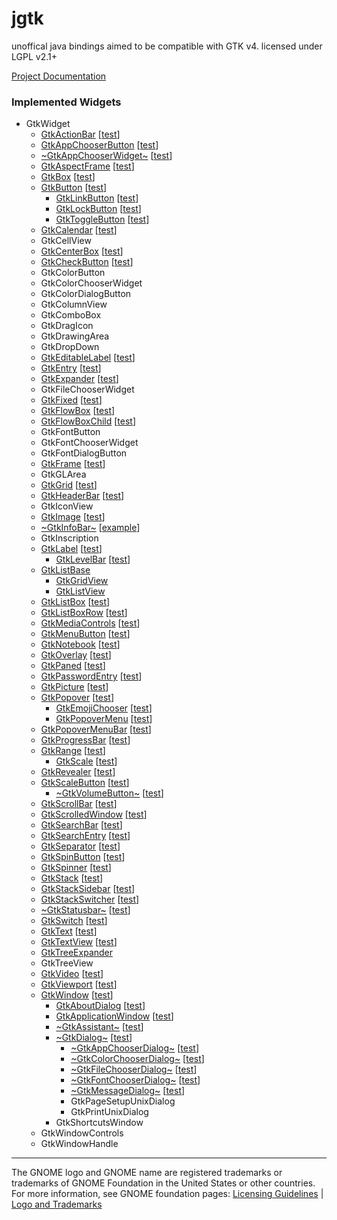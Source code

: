 # jgtk

unoffical java bindings aimed to be compatible with GTK v4.
licensed under LGPL v2.1+

[Project Documentation](https://ccook.pages.gitlab.gnome.org/jgtk/)

### Implemented Widgets

* GtkWidget
    * [GtkActionBar](https://gitlab.gnome.org/ccook/jgtk/-/blob/main/src/main/java/com/gitlab/ccook/jgtk/gtk/GtkActionBar.java) [[test](https://gitlab.gnome.org/ccook/jgtk/-/blob/main/src/test/java/com/gitlab/ccook/jgtk/gtk/GtkActionBarTest.java)]
    * [GtkAppChooserButton](https://gitlab.gnome.org/ccook/jgtk/-/blob/main/src/main/java/com/gitlab/ccook/jgtk/gtk/GtkAppChooserButton.java) [[test](https://gitlab.gnome.org/ccook/jgtk/-/blob/main/src/test/java/com/gitlab/ccook/jgtk/gtk/GtkAppChooserButtonTest.java)]
    * [~GtkAppChooserWidget~](https://gitlab.gnome.org/ccook/jgtk/-/blob/main/src/main/java/com/gitlab/ccook/jgtk/gtk/GtkAppChooserWidget.java) [[test](https://gitlab.gnome.org/ccook/jgtk/-/blob/main/src/test/java/com/gitlab/ccook/jgtk/gtk/GtkAppChooserWidgetTest.java)]
    * [GtkAspectFrame](https://gitlab.gnome.org/ccook/jgtk/-/blob/main/src/main/java/com/gitlab/ccook/jgtk/gtk/GtkAspectFrame.java) [[test](https://gitlab.gnome.org/ccook/jgtk/-/blob/main/src/test/java/com/gitlab/ccook/jgtk/gtk/GtkAspectFrameTest.java)]
    * [GtkBox](https://gitlab.gnome.org/ccook/jgtk/-/blob/main/src/main/java/com/gitlab/ccook/jgtk/gtk/GtkBox.java) [[test](https://gitlab.gnome.org/ccook/jgtk/-/blob/main/src/test/java/com/gitlab/ccook/jgtk/gtk/GtkBoxTest.java)]
    * [GtkButton](https://gitlab.gnome.org/ccook/jgtk/-/blob/main/src/main/java/com/gitlab/ccook/jgtk/gtk/GtkButton.java) [[test](https://gitlab.gnome.org/ccook/jgtk/-/blob/main/src/test/java/com/gitlab/ccook/jgtk/gtk/GtkButtonTest.java)]
        * [GtkLinkButton](https://gitlab.gnome.org/ccook/jgtk/-/blob/main/src/main/java/com/gitlab/ccook/jgtk/gtk/GtkLinkButton.java) [[test](https://gitlab.gnome.org/ccook/jgtk/-/blob/main/src/test/java/com/gitlab/ccook/jgtk/gtk/GtkLinkButtonTest.java)]
        * [GtkLockButton](https://gitlab.gnome.org/ccook/jgtk/-/blob/main/src/main/java/com/gitlab/ccook/jgtk/gtk/GtkLockButton.java) [[test](https://gitlab.gnome.org/ccook/jgtk/-/blob/main/src/test/java/com/gitlab/ccook/jgtk/gtk/GtkLockButtonTest.java)]
        * [GtkToggleButton](https://gitlab.gnome.org/ccook/jgtk/-/blob/main/src/main/java/com/gitlab/ccook/jgtk/gtk/GtkToggleButton.java) [[test](https://gitlab.gnome.org/ccook/jgtk/-/blob/main/src/test/java/com/gitlab/ccook/jgtk/gtk/GtkToggleButtonTest.java)]
    * [GtkCalendar](https://gitlab.gnome.org/ccook/jgtk/-/blob/main/src/main/java/com/gitlab/ccook/jgtk/gtk/GtkCalendar.java) [[test](https://gitlab.gnome.org/ccook/jgtk/-/blob/main/src/test/java/com/gitlab/ccook/jgtk/gtk/GtkCalendarTest.java)]
    * GtkCellView
    * [GtkCenterBox](https://gitlab.gnome.org/ccook/jgtk/-/blob/main/src/main/java/com/gitlab/ccook/jgtk/gtk/GtkCenterBox.java) [[test](https://gitlab.gnome.org/ccook/jgtk/-/blob/main/src/test/java/com/gitlab/ccook/jgtk/gtk/GtkCenterBoxTest.java)]
    * [GtkCheckButton](https://gitlab.gnome.org/ccook/jgtk/-/blob/main/src/main/java/com/gitlab/ccook/jgtk/gtk/GtkCheckButton.java) [[test](https://gitlab.gnome.org/ccook/jgtk/-/blob/main/src/test/java/com/gitlab/ccook/jgtk/gtk/GtkCheckButtonTest.java)]
    * GtkColorButton
    * GtkColorChooserWidget
    * GtkColorDialogButton
    * GtkColumnView
    * GtkComboBox
    * GtkDragIcon
    * GtkDrawingArea
    * GtkDropDown
    * [GtkEditableLabel](https://gitlab.gnome.org/ccook/jgtk/-/blob/main/src/main/java/com/gitlab/ccook/jgtk/gtk/GtkEditableLabel.java) [[test](https://gitlab.gnome.org/ccook/jgtk/-/blob/main/src/test/java/com/gitlab/ccook/jgtk/gtk/GtkEditableLabelTest.java)]
    * [GtkEntry](https://gitlab.gnome.org/ccook/jgtk/-/blob/main/src/main/java/com/gitlab/ccook/jgtk/gtk/GtkEntry.java) [[test](https://gitlab.gnome.org/ccook/jgtk/-/blob/main/src/test/java/com/gitlab/ccook/jgtk/gtk/GtkEntryTest.java)]
    * [GtkExpander](https://gitlab.gnome.org/ccook/jgtk/-/blob/main/src/main/java/com/gitlab/ccook/jgtk/gtk/GtkExpander.java) [[test](https://gitlab.gnome.org/ccook/jgtk/-/blob/main/src/test/java/com/gitlab/ccook/jgtk/gtk/GtkExpanderTest.java)]
    * GtkFileChooserWidget
    * [GtkFixed](https://gitlab.gnome.org/ccook/jgtk/-/blob/main/src/main/java/com/gitlab/ccook/jgtk/gtk/GtkFixed.java) [[test](https://gitlab.gnome.org/ccook/jgtk/-/blob/main/src/test/java/com/gitlab/ccook/jgtk/gtk/GtkFixedTest.java)]
    * [GtkFlowBox](https://gitlab.gnome.org/ccook/jgtk/-/blob/main/src/main/java/com/gitlab/ccook/jgtk/gtk/GtkFlowBox.java) [[test](https://gitlab.gnome.org/ccook/jgtk/-/blob/main/src/test/java/com/gitlab/ccook/jgtk/gtk/GtkFlowBoxTest.java)]
    * [GtkFlowBoxChild](https://gitlab.gnome.org/ccook/jgtk/-/blob/main/src/main/java/com/gitlab/ccook/jgtk/gtk/GtkFlowBoxChild.java) [[test](https://gitlab.gnome.org/ccook/jgtk/-/blob/main/src/test/java/com/gitlab/ccook/jgtk/gtk/GtkFlowBoxTest.java)]
    * GtkFontButton
    * GtkFontChooserWidget
    * GtkFontDialogButton
    * [GtkFrame](https://gitlab.gnome.org/ccook/jgtk/-/blob/main/src/main/java/com/gitlab/ccook/jgtk/gtk/GtkFrame.java) [[test](https://gitlab.gnome.org/ccook/jgtk/-/blob/main/src/test/java/com/gitlab/ccook/jgtk/gtk/GtkFrameTest.java)]
    * GtkGLArea
    * [GtkGrid](https://gitlab.gnome.org/ccook/jgtk/-/blob/main/src/main/java/com/gitlab/ccook/jgtk/gtk/GtkGrid.java) [[test](https://gitlab.gnome.org/ccook/jgtk/-/blob/main/src/test/java/com/gitlab/ccook/jgtk/gtk/GtkGridTest.java)]
    * [GtkHeaderBar](https://gitlab.gnome.org/ccook/jgtk/-/blob/main/src/main/java/com/gitlab/ccook/jgtk/gtk/GtkHeaderBar.java) [[test](https://gitlab.gnome.org/ccook/jgtk/-/blob/main/src/test/java/com/gitlab/ccook/jgtk/gtk/GtkHeaderBarTest.java)]
    * GtkIconView
    * [GtkImage](https://gitlab.gnome.org/ccook/jgtk/-/blob/main/src/main/java/com/gitlab/ccook/jgtk/gtk/GtkImage.java) [[test](https://gitlab.gnome.org/ccook/jgtk/-/blob/main/src/test/java/com/gitlab/ccook/jgtk/gtk/GtkImageTest.java)]
    * [~GtkInfoBar~](https://gitlab.gnome.org/ccook/jgtk/-/blob/main/src/main/java/com/gitlab/ccook/jgtk/gtk/GtkInfoBar.java) [[example](https://gitlab.gnome.org/ccook/jgtk/-/blob/main/src/test/java/com/gitlab/ccook/jgtk/gtk/GtkInfoBarTest.java)]
    * GtkInscription
    * [GtkLabel](https://gitlab.gnome.org/ccook/jgtk/-/blob/main/src/main/java/com/gitlab/ccook/jgtk/gtk/GtkLabel.java) [[test](https://gitlab.gnome.org/ccook/jgtk/-/blob/main/src/test/java/com/gitlab/ccook/jgtk/gtk/GtkLabelTest.java)]
        * [GtkLevelBar](https://gitlab.gnome.org/ccook/jgtk/-/blob/main/src/main/java/com/gitlab/ccook/jgtk/gtk/GtkLevelBar.java) [[test](https://gitlab.gnome.org/ccook/jgtk/-/blob/main/src/test/java/com/gitlab/ccook/jgtk/gtk/GtkLevelBarTest.java)]
    * [GtkListBase](https://gitlab.gnome.org/ccook/jgtk/-/blob/main/src/main/java/com/gitlab/ccook/jgtk/gtk/GtkListBase.java)
        * [GtkGridView](https://gitlab.gnome.org/ccook/jgtk/-/blob/main/src/main/java/com/gitlab/ccook/jgtk/gtk/GtkGridView.java)
        * [GtkListView](https://gitlab.gnome.org/ccook/jgtk/-/blob/main/src/main/java/com/gitlab/ccook/jgtk/gtk/GtkListView.java)
    * [GtkListBox](https://gitlab.gnome.org/ccook/jgtk/-/blob/main/src/main/java/com/gitlab/ccook/jgtk/gtk/GtkListBox.java) [[test](https://gitlab.gnome.org/ccook/jgtk/-/blob/main/src/test/java/com/gitlab/ccook/jgtk/gtk/GtkListBoxTest.java)]
    * [GtkListBoxRow](https://gitlab.gnome.org/ccook/jgtk/-/blob/main/src/main/java/com/gitlab/ccook/jgtk/gtk/GtkListBoxRow.java) [[test](https://gitlab.gnome.org/ccook/jgtk/-/blob/main/src/test/java/com/gitlab/ccook/jgtk/gtk/GtkListBoxRowTest.java)]
    * [GtkMediaControls](https://gitlab.gnome.org/ccook/jgtk/-/blob/main/src/main/java/com/gitlab/ccook/jgtk/gtk/GtkMediaControls.java) [[test](https://gitlab.gnome.org/ccook/jgtk/-/blob/main/src/test/java/com/gitlab/ccook/jgtk/gtk/GtkMediaControlsTest.java)]
    * [GtkMenuButton](https://gitlab.gnome.org/ccook/jgtk/-/blob/main/src/main/java/com/gitlab/ccook/jgtk/gtk/GtkMenuButton.java) [[test](https://gitlab.gnome.org/ccook/jgtk/-/blob/main/src/test/java/com/gitlab/ccook/jgtk/gtk/GtkMenuButtonTest.java)]
    * [GtkNotebook](https://gitlab.gnome.org/ccook/jgtk/-/blob/main/src/main/java/com/gitlab/ccook/jgtk/gtk/GtkNotebook.java) [[test](https://gitlab.gnome.org/ccook/jgtk/-/blob/main/src/test/java/com/gitlab/ccook/jgtk/gtk/GtkNotebookTest.java)]
    * [GtkOverlay](https://gitlab.gnome.org/ccook/jgtk/-/blob/main/src/main/java/com/gitlab/ccook/jgtk/gtk/GtkOverlay.java) [[test](https://gitlab.gnome.org/ccook/jgtk/-/blob/main/src/test/java/com/gitlab/ccook/jgtk/gtk/GtkOverlayTest.java)]
    * [GtkPaned](https://gitlab.gnome.org/ccook/jgtk/-/blob/main/src/main/java/com/gitlab/ccook/jgtk/gtk/GtkPaned.java) [[test](https://gitlab.gnome.org/ccook/jgtk/-/blob/main/src/test/java/com/gitlab/ccook/jgtk/gtk/GtkPanedTest.java)]
    * [GtkPasswordEntry](https://gitlab.gnome.org/ccook/jgtk/-/blob/main/src/main/java/com/gitlab/ccook/jgtk/gtk/GtkPasswordEntry.java) [[test](https://gitlab.gnome.org/ccook/jgtk/-/blob/main/src/test/java/com/gitlab/ccook/jgtk/gtk/GtkPasswordEntryTest.java)]
    * [GtkPicture](https://gitlab.gnome.org/ccook/jgtk/-/blob/main/src/main/java/com/gitlab/ccook/jgtk/gtk/GtkPicture.java) [[test](https://gitlab.gnome.org/ccook/jgtk/-/blob/main/src/test/java/com/gitlab/ccook/jgtk/gtk/GtkPictureTest.java)]
    * [GtkPopover](https://gitlab.gnome.org/ccook/jgtk/-/blob/main/src/main/java/com/gitlab/ccook/jgtk/gtk/GtkPopover.java) [[test](https://gitlab.gnome.org/ccook/jgtk/-/blob/main/src/test/java/com/gitlab/ccook/jgtk/gtk/GtkPopoverTest.java)]
        * [GtkEmojiChooser](https://gitlab.gnome.org/ccook/jgtk/-/blob/main/src/main/java/com/gitlab/ccook/jgtk/gtk/GtkEmojiChooser.java) [[test](https://gitlab.gnome.org/ccook/jgtk/-/blob/main/src/test/java/com/gitlab/ccook/jgtk/gtk/GtkEmojiChooserTest.java)]
        * [GtkPopoverMenu](https://gitlab.gnome.org/ccook/jgtk/-/blob/main/src/main/java/com/gitlab/ccook/jgtk/gtk/GtkPopoverMenu.java) [[test](https://gitlab.gnome.org/ccook/jgtk/-/blob/main/src/test/java/com/gitlab/ccook/jgtk/gtk/GtkPopoverMenuTest.java)]
    * [GtkPopoverMenuBar](https://gitlab.gnome.org/ccook/jgtk/-/blob/main/src/main/java/com/gitlab/ccook/jgtk/gtk/GtkPopoverMenuBar.java)  [[test](https://gitlab.gnome.org/ccook/jgtk/-/blob/main/src/main/java/com/gitlab/ccook/jgtk/gtk/GtkPopoverMenuBarTest.java)]
    * [GtkProgressBar](https://gitlab.gnome.org/ccook/jgtk/-/blob/main/src/main/java/com/gitlab/ccook/jgtk/gtk/GtkProgressBar.java)  [[test](https://gitlab.gnome.org/ccook/jgtk/-/blob/main/src/test/java/com/gitlab/ccook/jgtk/gtk/GtkProgressBarTest.java)]
    * [GtkRange](https://gitlab.gnome.org/ccook/jgtk/-/blob/main/src/main/java/com/gitlab/ccook/jgtk/gtk/GtkRange.java)  [[test](https://gitlab.gnome.org/ccook/jgtk/-/blob/main/src/test/java/com/gitlab/ccook/jgtk/gtk/GtkRangeTest.java)]
        * [GtkScale](https://gitlab.gnome.org/ccook/jgtk/-/blob/main/src/main/java/com/gitlab/ccook/jgtk/gtk/GtkScale.java)  [[test](https://gitlab.gnome.org/ccook/jgtk/-/blob/main/src/test/java/com/gitlab/ccook/jgtk/gtk/GtkScaleTest.java)]
    * [GtkRevealer](https://gitlab.gnome.org/ccook/jgtk/-/blob/main/src/main/java/com/gitlab/ccook/jgtk/gtk/GtkRevealer.java)  [[test](https://gitlab.gnome.org/ccook/jgtk/-/blob/main/src/test/java/com/gitlab/ccook/jgtk/gtk/GtkRevealerTest.java)]
    * [GtkScaleButton](https://gitlab.gnome.org/ccook/jgtk/-/blob/main/src/main/java/com/gitlab/ccook/jgtk/gtk/GtkScaleButton.java)  [[test](https://gitlab.gnome.org/ccook/jgtk/-/blob/main/src/test/java/com/gitlab/ccook/jgtk/gtk/GtkScaleButtonTest.java)]
        * [~GtkVolumeButton~](https://gitlab.gnome.org/ccook/jgtk/-/blob/main/src/main/java/com/gitlab/ccook/jgtk/gtk/GtkVolumeButton.java)  [[test](https://gitlab.gnome.org/ccook/jgtk/-/blob/main/src/test/java/com/gitlab/ccook/jgtk/gtk/GtkVolumeButtonTest.java)]
    * [GtkScrollBar](https://gitlab.gnome.org/ccook/jgtk/-/blob/main/src/main/java/com/gitlab/ccook/jgtk/gtk/GtkScrollBar.java)  [[test](https://gitlab.gnome.org/ccook/jgtk/-/blob/main/src/test/java/com/gitlab/ccook/jgtk/gtk/GtkScrollBarTest.java)]
    * [GtkScrolledWindow](https://gitlab.gnome.org/ccook/jgtk/-/blob/main/src/main/java/com/gitlab/ccook/jgtk/gtk/GtkScrolledWindow.java)  [[test](https://gitlab.gnome.org/ccook/jgtk/-/blob/main/src/test/java/com/gitlab/ccook/jgtk/gtk/GtkScrolledWindowTest.java)]
    * [GtkSearchBar](https://gitlab.gnome.org/ccook/jgtk/-/blob/main/src/main/java/com/gitlab/ccook/jgtk/gtk/GtkSearchBar.java)  [[test](https://gitlab.gnome.org/ccook/jgtk/-/blob/main/src/test/java/com/gitlab/ccook/jgtk/gtk/GtkSearchBarTest.java)]
    * [GtkSearchEntry](https://gitlab.gnome.org/ccook/jgtk/-/blob/main/src/main/java/com/gitlab/ccook/jgtk/gtk/GtkSearchEntry.java)  [[test](https://gitlab.gnome.org/ccook/jgtk/-/blob/main/src/test/java/com/gitlab/ccook/jgtk/gtk/GtkSearchEntryTest.java)]
    * [GtkSeparator](https://gitlab.gnome.org/ccook/jgtk/-/blob/main/src/main/java/com/gitlab/ccook/jgtk/gtk/GtkSeparator.java)  [[test](https://gitlab.gnome.org/ccook/jgtk/-/blob/main/src/test/java/com/gitlab/ccook/jgtk/gtk/GtkSeparatorTest.java)]
    * [GtkSpinButton](https://gitlab.gnome.org/ccook/jgtk/-/blob/main/src/main/java/com/gitlab/ccook/jgtk/gtk/GtkSpinButton.java)  [[test](https://gitlab.gnome.org/ccook/jgtk/-/blob/main/src/test/java/com/gitlab/ccook/jgtk/gtk/GtkSpinButtonTest.java)]
    * [GtkSpinner](https://gitlab.gnome.org/ccook/jgtk/-/blob/main/src/main/java/com/gitlab/ccook/jgtk/gtk/GtkSpinner.java)  [[test](https://gitlab.gnome.org/ccook/jgtk/-/blob/main/src/test/java/com/gitlab/ccook/jgtk/gtk/GtkSpinnerTest.java)]
    * [GtkStack](https://gitlab.gnome.org/ccook/jgtk/-/blob/main/src/main/java/com/gitlab/ccook/jgtk/gtk/GtkStack.java)  [[test](https://gitlab.gnome.org/ccook/jgtk/-/blob/main/src/test/java/com/gitlab/ccook/jgtk/gtk/GtkStackTest.java)]
    * [GtkStackSidebar](https://gitlab.gnome.org/ccook/jgtk/-/blob/main/src/main/java/com/gitlab/ccook/jgtk/gtk/GtkStackSidebar.java)  [[test](https://gitlab.gnome.org/ccook/jgtk/-/blob/main/src/test/java/com/gitlab/ccook/jgtk/gtk/GtkStackSidebarTest.java)]
    * [GtkStackSwitcher](https://gitlab.gnome.org/ccook/jgtk/-/blob/main/src/main/java/com/gitlab/ccook/jgtk/gtk/GtkStackSwitcher.java)  [[test](https://gitlab.gnome.org/ccook/jgtk/-/blob/main/src/test/java/com/gitlab/ccook/jgtk/gtk/GtkStackSwitcherTest.java)]
    * [~GtkStatusbar~](https://gitlab.gnome.org/ccook/jgtk/-/blob/main/src/main/java/com/gitlab/ccook/jgtk/gtk/GtkStatusbar.java)  [[test](https://gitlab.gnome.org/ccook/jgtk/-/blob/main/src/test/java/com/gitlab/ccook/jgtk/gtk/GtkStatusbarTest.java)]
    * [GtkSwitch](https://gitlab.gnome.org/ccook/jgtk/-/blob/main/src/main/java/com/gitlab/ccook/jgtk/gtk/GtkSwitch.java)  [[test](https://gitlab.gnome.org/ccook/jgtk/-/blob/main/src/test/java/com/gitlab/ccook/jgtk/gtk/GtkSwitchTest.java)]
    * [GtkText](https://gitlab.gnome.org/ccook/jgtk/-/blob/main/src/main/java/com/gitlab/ccook/jgtk/gtk/GtkText.java)  [[test](https://gitlab.gnome.org/ccook/jgtk/-/blob/main/src/test/java/com/gitlab/ccook/jgtk/gtk/GtkTextTest.java)]
    * [GtkTextView](https://gitlab.gnome.org/ccook/jgtk/-/blob/main/src/main/java/com/gitlab/ccook/jgtk/gtk/GtkTextView.java) [[test](https://gitlab.gnome.org/ccook/jgtk/-/blob/main/src/test/java/com/gitlab/ccook/jgtk/gtk/GtkTextViewTest.java)]
    * [GtkTreeExpander](https://gitlab.gnome.org/ccook/jgtk/-/blob/main/src/main/java/com/gitlab/ccook/jgtk/gtk/GtkTreeExpander.java)
    * GtkTreeView
    * [GtkVideo](https://gitlab.gnome.org/ccook/jgtk/-/blob/main/src/main/java/com/gitlab/ccook/jgtk/gtk/GtkVideo.java)  [[test](https://gitlab.gnome.org/ccook/jgtk/-/blob/main/src/test/java/com/gitlab/ccook/jgtk/gtk/GtkVideoTest.java)]
    * [GtkViewport](https://gitlab.gnome.org/ccook/jgtk/-/blob/main/src/main/java/com/gitlab/ccook/jgtk/gtk/GtkViewport.java)  [[test](https://gitlab.gnome.org/ccook/jgtk/-/blob/main/src/test/java/com/gitlab/ccook/jgtk/gtk/GtkViewportTest.java)]
    * [GtkWindow](https://gitlab.gnome.org/ccook/jgtk/-/blob/main/src/main/java/com/gitlab/ccook/jgtk/gtk/GtkWindow.java)  [[test](https://gitlab.gnome.org/ccook/jgtk/-/blob/main/src/test/java/com/gitlab/ccook/jgtk/gtk/GtkWindowTest.java)]
        * [GtkAboutDialog](https://gitlab.gnome.org/ccook/jgtk/-/blob/main/src/main/java/com/gitlab/ccook/jgtk/gtk/GtkAboutDialog.java)  [[test](https://gitlab.gnome.org/ccook/jgtk/-/blob/main/src/test/java/com/gitlab/ccook/jgtk/gtk/GtkAboutDialogTest.java)]
        * [GtkApplicationWindow](https://gitlab.gnome.org/ccook/jgtk/-/blob/main/src/main/java/com/gitlab/ccook/jgtk/gtk/GtkApplicationWindow.java)  [[test](https://gitlab.gnome.org/ccook/jgtk/-/blob/main/src/test/java/com/gitlab/ccook/jgtk/gtk/GtkApplicationWindowTest.java)]
        * [~GtkAssistant~](https://gitlab.gnome.org/ccook/jgtk/-/blob/main/src/main/java/com/gitlab/ccook/jgtk/gtk/GtkAssistant.java)  [[test](https://gitlab.gnome.org/ccook/jgtk/-/blob/main/src/test/java/com/gitlab/ccook/jgtk/gtk/GtkAssistantTest.java)]
        * [~GtkDialog~](https://gitlab.gnome.org/ccook/jgtk/-/blob/main/src/main/java/com/gitlab/ccook/jgtk/gtk/GtkDialog.java)  [[test](https://gitlab.gnome.org/ccook/jgtk/-/blob/main/src/test/java/com/gitlab/ccook/jgtk/gtk/GtkDialogTest.java)]
            * [~GtkAppChooserDialog~](https://gitlab.gnome.org/ccook/jgtk/-/blob/main/src/main/java/com/gitlab/ccook/jgtk/gtk/GtkAppChooserDialog.java)  [[test](https://gitlab.gnome.org/ccook/jgtk/-/blob/main/src/test/java/com/gitlab/ccook/jgtk/gtk/GtkAppChooserDialogTest.java)]
            * [~GtkColorChooserDialog~](https://gitlab.gnome.org/ccook/jgtk/-/blob/main/src/main/java/com/gitlab/ccook/jgtk/gtk/GtkColorChooserDialog.java)  [[test](https://gitlab.gnome.org/ccook/jgtk/-/blob/main/src/test/java/com/gitlab/ccook/jgtk/gtk/GtkColorChooserDialogTest.java)]
            * [~GtkFileChooserDialog~](https://gitlab.gnome.org/ccook/jgtk/-/blob/main/src/main/java/com/gitlab/ccook/jgtk/gtk/GtkFileChooserDialog.java)  [[test](https://gitlab.gnome.org/ccook/jgtk/-/blob/main/src/test/java/com/gitlab/ccook/jgtk/gtk/GtkFileChooserDialogTest.java)]
            * [~GtkFontChooserDialog~](https://gitlab.gnome.org/ccook/jgtk/-/blob/main/src/main/java/com/gitlab/ccook/jgtk/gtk/GtkFontChooserDialog.java)  [[test](https://gitlab.gnome.org/ccook/jgtk/-/blob/main/src/test/java/com/gitlab/ccook/jgtk/gtk/GtkFontChooserDialogTest.java)]
            * [~GtkMessageDialog~](https://gitlab.gnome.org/ccook/jgtk/-/blob/main/src/main/java/com/gitlab/ccook/jgtk/gtk/GtkMessageDialog.java)  [[test](https://gitlab.gnome.org/ccook/jgtk/-/blob/main/src/test/java/com/gitlab/ccook/jgtk/gtk/GtkMessageDialogTest.java)]
            * GtkPageSetupUnixDialog
            * GtkPrintUnixDialog
        * GtkShortcutsWindow
    * GtkWindowControls
    * GtkWindowHandle

------

The GNOME logo and GNOME name are registered trademarks or trademarks of GNOME Foundation in the United States or other
countries. For more information, see GNOME foundation
pages: [Licensing Guidelines](https://wiki.gnome.org/FoundationBoard/Resources/LicensingGuidelines)
| [Logo and Trademarks](https://foundation.gnome.org/logo-and-trademarks/)
